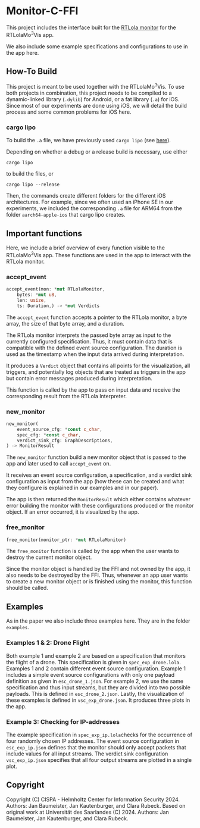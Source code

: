# Monitor-C-FFI
This project includes the interface built for the [RTLola monitor](https://crates.io/crates/rtlola-interpreter) for the RTLolaMo<sup>3</sup>Vis app.

We also include some example specifications and configurations to use in the app here.

## How-To Build
This project is meant to be used together with the RTLolaMo<sup>3</sup>Vis. To use both projects in combination, this project needs to be compiled to a dynamic-linked library (`.dylib`) for Android, or a fat library (`.a`) for iOS. Since most of our experiments are done using iOS, we will detail the build process and some common problems for iOS here.

### cargo lipo
To build the `.a` file, we have previously used `cargo lipo` (see [here](https://docs.rs/crate/cargo-lipo/3.1.0)).

Depending on whether a debug or a release build is necessary, use either 
```
cargo lipo
```

to build the files, or

```
cargo lipo --release
``` 
Then, the commands create different folders for the different iOS architectures. For example, since we often used an iPhone SE in our experiments, we included the corresponding `.a` file for ARM64 from the folder `aarch64-apple-ios` that cargo lipo creates.


## Important functions
Here, we include a brief overview of every function visible to the RTLolaMo<sup>3</sup>Vis app. These functions are used in the app to interact with the RTLola monitor.

### accept_event
```Rust
accept_event(mon: *mut RTLolaMonitor,
    bytes: *mut u8,
    len: usize,
    ts: Duration,) -> *mut Verdicts
```

The `accept_event` function accepts a pointer to the RTLola monitor, a byte array, the size of that byte array, and a duration.

The RTLola monitor interprets the passed byte array as input to the currently configured specification. Thus, it must contain data that is compatible with the defined event source configuration. 
The duration is used as the timestamp when the input data arrived during interpretation.

It produces a `Verdict` object that contains all points for the visualization, all triggers, and potentially log objects that are treated as triggers in the app but contain error messages produced during interpretation.

This function is called by the app to pass on input data and receive the corresponding result from the RTLola Interpreter.

### new_monitor
```Rust
new_monitor(
    event_source_cfg: *const c_char,
    spec_cfg: *const c_char,
    verdict_sink_cfg: GraphDescriptions,
) -> MonitorResult
```

The `new_monitor` function build a new monitor object that is passed to the app and later used to call `accept_event` on.

It receives an event source configuration, a specification, and a verdict sink configuration as input from the app (how these can be created and what they configure is explained in our examples and in our paper).

The app is then returned the `MonitorResult` which either contains whatever error building the monitor with these configurations produced or the monitor object.
If an error occurred, it is visualized by the app.

### free_monitor
```Rust
free_monitor(monitor_ptr: *mut RTLolaMonitor)
```

The `free_monitor` function is called by the app when the user wants to destroy the current monitor object.

Since the monitor object is handled by the FFI and not owned by the app, it also needs to be destroyed by the FFI. Thus, whenever an app user wants to create a new monitor object or is finished using the monitor, this function should be called.

## Examples

As in the paper we also include three examples here. They are in the folder `examples`.

### Examples 1 & 2: Drone Flight
Both example 1 and example 2 are based on a specification that monitors the flight of a drone. This specification is given in `spec_exp_drone.lola`.
Examples 1 and 2 contain different event source configuration. Example 1 includes a simple event source configurations with only one payload definition as given in `esc_drone_1.json`. For example 2, we use the same specification and thus input streams, but they are divided into two possible payloads. This is defined in `esc_drone_2.json`.
Lastly, the visualization of these examples is defined in `vsc_exp_drone.json`. It produces three plots in the app.

### Example 3: Checking for IP-addresses
The example specification in `spec_exp_ip.lola`checks for the occurrence of four randomly chosen IP addresses. 
The event source configuration in `esc_exp_ip.json` defines that the monitor should only accept packets that include values for all input streams.
The verdict sink configuration `vsc_exp_ip.json` specifies that all four output streams are plotted in a single plot.


## Copyright
Copyright (C) CISPA - Helmholtz Center for Information Security 2024. Authors: Jan Baumeister, Jan Kautenburger, and Clara Rubeck. Based on original work at Universität des Saarlandes (C) 2024. Authors: Jan Baumeister, Jan Kautenburger, and Clara Rubeck.